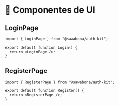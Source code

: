 # 🎨 Componentes de UI

## LoginPage

```tsx
import { LoginPage } from "@sawabona/auth-kit";

export default function Login() {
  return <LoginPage />;
}
```

## RegisterPage

```tsx
import { RegisterPage } from "@sawabona/auth-kit";

export default function Register() {
  return <RegisterPage />;
}
```